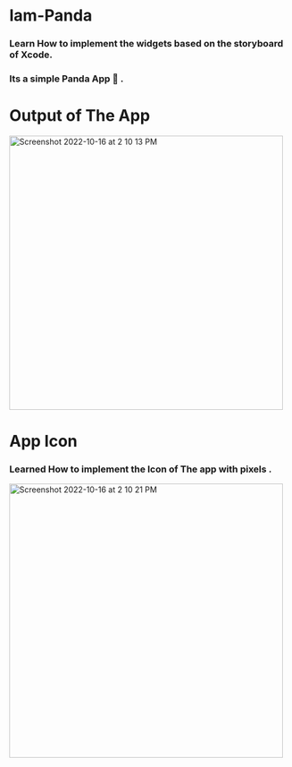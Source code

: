 # Iam-Panda



### Learn How to implement the widgets based on the storyboard of Xcode. 
### Its a simple Panda App 🐼 .



# Output of The App 

<img width="490" alt="Screenshot 2022-10-16 at 2 10 13 PM" src="https://user-images.githubusercontent.com/51916493/196026486-4f86e224-8fc9-4896-a0dc-374063d70cb9.png">





# App Icon 

### Learned How to implement the Icon of The app with pixels . 

<img width="490" alt="Screenshot 2022-10-16 at 2 10 21 PM" src="https://user-images.githubusercontent.com/51916493/196026497-6d8cc5ad-7968-4d68-9ad9-281d8aeeb270.png">
